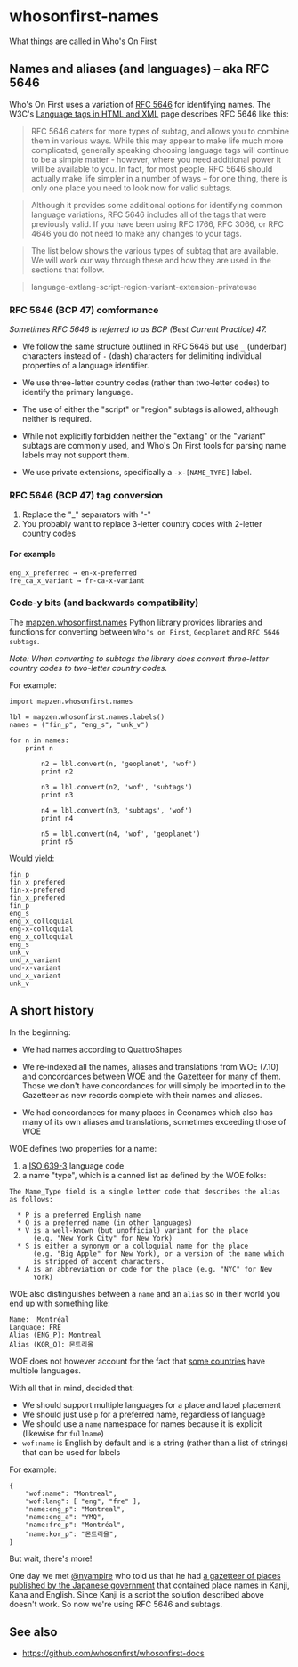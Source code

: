 # whosonfirst-names

What things are called in Who's On First

## Names and aliases (and languages) – aka RFC 5646

Who's On First uses a variation of [RFC 5646](http://www.rfc-editor.org/rfc/rfc5646.txt) for identifying names. The W3C's [Language tags in HTML and XML](https://www.w3.org/International/articles/language-tags/) page describes RFC 5646 like this:

> RFC 5646 caters for more types of subtag, and allows you to combine them in various ways. While this may appear to make life much more complicated, generally speaking choosing language tags will continue to be a simple matter - however, where you need additional power it will be available to you. In fact, for most people, RFC 5646 should actually make life simpler in a number of ways – for one thing, there is only one place you need to look now for valid subtags.

> Although it provides some additional options for identifying common language variations, RFC 5646 includes all of the tags that were previously valid. If you have been using RFC 1766, RFC 3066, or RFC 4646 you do not need to make any changes to your tags.

> The list below shows the various types of subtag that are available. We will work our way through these and how they are used in the sections that follow.

> language-extlang-script-region-variant-extension-privateuse

### RFC 5646 (BCP 47) comformance

_Sometimes RFC 5646 is referred to as BCP (Best Current Practice) 47._

* We follow the same structure outlined in RFC 5646 but use `_` (underbar) characters instead of `-` (dash) characters for delimiting individual properties of a language identifier.

* We use three-letter country codes (rather than two-letter codes) to identify the primary language.

* The use of either the "script" or "region" subtags is allowed, although neither is required.

* While not explicitly forbidden neither the "extlang" or the "variant" subtags are commonly used, and Who's On First tools for parsing name labels may not support them.

* We use private extensions, specifically a `-x-[NAME_TYPE]` label.

### RFC 5646 (BCP 47) tag conversion

1. Replace the "_" separators with "-"
2. You probably want to replace 3-letter country codes with 2-letter country codes

#### For example

```
eng_x_preferred → en-x-preferred
fre_ca_x_variant → fr-ca-x-variant
```
     
### Code-y bits (and backwards compatibility)

The [mapzen.whosonfirst.names](https://github.com/whosonfirst/py-mapzen-whosonfirst-names) Python library provides libraries and functions for converting between `Who's on First`, `Geoplanet` and `RFC 5646 subtags`.

_Note: When converting to subtags the library does convert three-letter country codes to two-letter country codes._

For example:

```
import mapzen.whosonfirst.names

lbl = mapzen.whosonfirst.names.labels()
names = ("fin_p", "eng_s", "unk_v")

for n in names:
	print n

        n2 = lbl.convert(n, 'geoplanet', 'wof')
        print n2

        n3 = lbl.convert(n2, 'wof', 'subtags')
        print n3

        n4 = lbl.convert(n3, 'subtags', 'wof')
        print n4

        n5 = lbl.convert(n4, 'wof', 'geoplanet')
        print n5
```

Would yield:

```
fin_p
fin_x_prefered
fin-x-prefered
fin_x_prefered
fin_p
eng_s
eng_x_colloquial
eng-x-colloquial
eng_x_colloquial
eng_s
unk_v
und_x_variant
und-x-variant
und_x_variant
unk_v
```

## A short history

In the beginning:

* We had names according to QuattroShapes

* We re-indexed all the names, aliases and translations from WOE (7.10) and concordances
  between WOE and the Gazetteer for many of them. Those we don't have
  concordances for will simply be imported in to the Gazetteer as new records
  complete with their names and aliases.

* We had concordances for many places in Geonames which also has many of its
  own aliases and translations, sometimes exceeding those of WOE

WOE defines two properties for a name:

1. a [ISO 639-3](https://en.wikipedia.org/wiki/ISO_639-3) language code
2. a name "type", which is a canned list as defined by the WOE folks:

```
The Name_Type field is a single letter code that describes the alias
as follows:

  * P is a preferred English name
  * Q is a preferred name (in other languages)
  * V is a well-known (but unofficial) variant for the place
      (e.g. "New York City" for New York)
  * S is either a synonym or a colloquial name for the place
      (e.g. "Big Apple" for New York), or a version of the name which
      is stripped of accent characters.
  * A is an abbreviation or code for the place (e.g. "NYC" for New
      York)
```

WOE also distinguishes between a `name` and an `alias` so in their world you end
up with something like:

```
Name:  Montréal 
Language: FRE
Alias (ENG_P): Montreal
Alias (KOR_Q): 몬트리올
```

WOE does not however account for the fact that [some
countries](https://www.youtube.com/watch?v=OHzMTSK1V4o) have multiple
languages.

With all that in mind, decided that:

* We should support multiple languages for a place and label placement
* We should just use `p` for a preferred name, regardless of language
* We should use a `name` namespace for names because it is explicit (likewise
  for `fullname`)
* `wof:name` is English by default and is a string (rather than a list of strings) that can be used for labels
 
For example:

```
{
	"wof:name": "Montreal",
	"wof:lang": [ "eng", "fre" ],
	"name:eng_p": "Montreal",
	"name:eng_a": "YMQ",
	"name:fre_p": "Montréal",
	"name:kor_p": "몬트리올",
}
```

But wait, there's more!

One day we met [@nyampire](https://github.com/nyampire) who told us that he had [a gazetteer of places published by the Japanese government](https://github.com/nyampire/Gazetteer_JP_2007) that contained place names in Kanji, Kana and English. Since Kanji is a script the solution described above doesn't work. So now we're using RFC 5646 and subtags.

## See also

* https://github.com/whosonfirst/whosonfirst-docs
